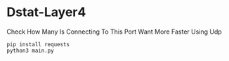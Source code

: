 # Dstat-Layer4
Check How Many Is Connecting To This Port Want More Faster Using Udp
 ```
pip install requests
python3 main.py
```
